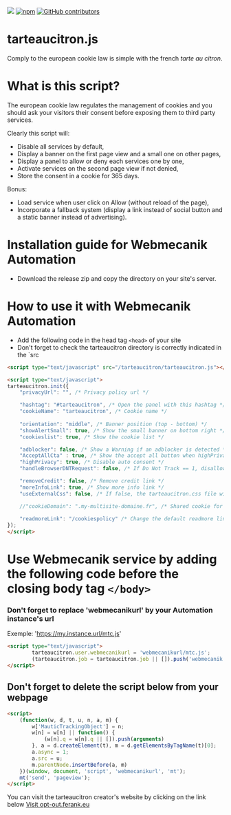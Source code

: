 [![](https://data.jsdelivr.com/v1/package/gh/AmauriC/tarteaucitron.js/badge)](https://www.jsdelivr.com/package/gh/AmauriC/tarteaucitron.js) 
[![npm](https://img.shields.io/npm/v/tarteaucitronjs.svg)](https://www.npmjs.com/package/tarteaucitronjs) [![GitHub contributors](https://img.shields.io/github/contributors/AmauriC/tarteaucitron.js.svg)](https://github.com/AmauriC/tarteaucitron.js/graphs/contributors)

tarteaucitron.js
================
Comply to the european cookie law is simple with the french *tarte au citron*.

# What is this script?
The european cookie law regulates the management of cookies and you should ask your visitors their consent before exposing them to third party services.

Clearly this script will:
- Disable all services by default,
- Display a banner on the first page view and a small one on other pages,
- Display a panel to allow or deny each services one by one,
- Activate services on the second page view if not denied,
- Store the consent in a cookie for 365 days.

Bonus:
- Load service when user click on Allow (without reload of the page),
- Incorporate a fallback system (display a link instead of social button and a static banner instead of advertising).


# Installation guide for Webmecanik Automation

* Download the release zip and copy the directory on your site's server.

# How to use it with Webmecanik Automation

* Add the following code in the head tag `<head>` of your site
* Don't forget to check the tarteaucitron directory is correctly indicated in the `src

```html
<script type="text/javascript" src="/tarteaucitron/tarteaucitron.js"></script>

<script type="text/javascript">
tarteaucitron.init({
    "privacyUrl": "", /* Privacy policy url */

    "hashtag": "#tarteaucitron", /* Open the panel with this hashtag */
    "cookieName": "tarteaucitron", /* Cookie name */
    
    "orientation": "middle", /* Banner position (top - bottom) */
    "showAlertSmall": true, /* Show the small banner on bottom right */
    "cookieslist": true, /* Show the cookie list */

    "adblocker": false, /* Show a Warning if an adblocker is detected */
    "AcceptAllCta" : true, /* Show the accept all button when highPrivacy on */
    "highPrivacy": true, /* Disable auto consent */
    "handleBrowserDNTRequest": false, /* If Do Not Track == 1, disallow all */

    "removeCredit": false, /* Remove credit link */
    "moreInfoLink": true, /* Show more info link */
    "useExternalCss": false, /* If false, the tarteaucitron.css file will be loaded */

    //"cookieDomain": ".my-multisite-domaine.fr", /* Shared cookie for subdomain website */
                          
    "readmoreLink": "/cookiespolicy" /* Change the default readmore link pointing to opt-out.ferank.eu */
});
</script>
```

# Use Webmecanik service by adding the following code before the closing body tag `</body>`
### Don't forget to replace 'webmecanikurl' by your Automation instance's url
Exemple: 'https://my.instance.url/mtc.js'

```html
<script type="text/javascript">
        tarteaucitron.user.webmecanikurl = 'webmecanikurl/mtc.js';
        (tarteaucitron.job = tarteaucitron.job || []).push('webmecanik');
</script>
```
## Don't forget to delete the script below from your webpage
```html
<script>
    (function(w, d, t, u, n, a, m) {
        w['MauticTrackingObject'] = n;
        w[n] = w[n] || function() {
            (w[n].q = w[n].q || []).push(arguments)
        }, a = d.createElement(t), m = d.getElementsByTagName(t)[0];
        a.async = 1;
        a.src = u;
        m.parentNode.insertBefore(a, m)
    })(window, document, 'script', 'webmecanikurl', 'mt');
    mt('send', 'pageview');
</script>
```

You can visit the tarteaucitron creator's website by clicking on the link below
[Visit opt-out.ferank.eu](https://opt-out.ferank.eu/)


